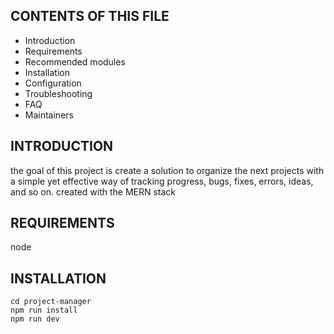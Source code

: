 CONTENTS OF THIS FILE
---------------------

 * Introduction
 * Requirements
 * Recommended modules
 * Installation
 * Configuration
 * Troubleshooting
 * FAQ
 * Maintainers

INTRODUCTION
-------------

the goal of this project is create a solution to organize the next projects with a simple yet effective way of tracking progress, bugs, fixes, errors, ideas, and so on.
created with the MERN stack

REQUIREMENTS
-------------

node


INSTALLATION
-------------
```
cd project-manager
npm run install
npm run dev
```
